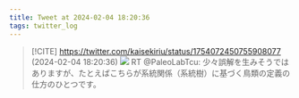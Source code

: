 ```yaml
---
title: Tweet at 2024-02-04 18:20:36
tags: twitter_log
---
```


> [!CITE] https://twitter.com/kaisekiriu/status/1754072450755908077 (2024-02-04 18:20:36)
> ![](https://twitter.com/kaisekiriu/status/1754072450755908077)
> RT @PaleoLabTcu: 少々誤解を生みそうではありますが、たとえばこちらが系統関係（系統樹）に基づく鳥類の定義の仕方のひとつです。
